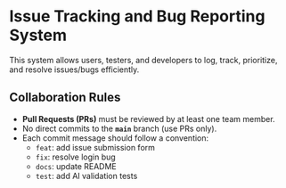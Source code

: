 # Issue Tracking and Bug Reporting System

This system allows users, testers, and developers to log, track, prioritize, and resolve issues/bugs efficiently.

## Collaboration Rules
- **Pull Requests (PRs)** must be reviewed by at least one team member.
- No direct commits to the **`main`** branch (use PRs only).
- Each commit message should follow a convention:
  - `feat`: add issue submission form
  - `fix`: resolve login bug
  - `docs`: update README
  - `test`: add AI validation tests

